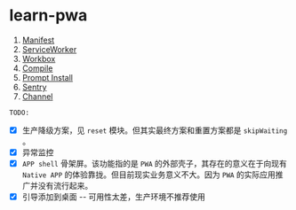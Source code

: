 # learn-pwa

1. [Manifest](docs/1.Manifest.md)
2. [ServiceWorker](docs/2.ServiceWorker.md)
3. [Workbox](docs/3.Workbox.md)
4. [Compile](docs/4.Compile.md)
5. [Prompt Install](docs/5.prompt-install.md)
6. [Sentry](docs/6.Sentry.md)
7. [Channel](docs/Channel.md)

`TODO:`

- [x] 生产降级方案，见 `reset` 模块。但其实最终方案和重置方案都是 `skipWaiting` 。
- [x] 异常监控
- [x] `APP shell` 骨架屏。该功能指的是 `PWA` 的外部壳子，其存在的意义在于向现有 `Native APP` 的体验靠拢。但目前现实业务意义不大。因为 `PWA` 的实际应用推广并没有流行起来。
- [x] 引导添加到桌面 -- 可用性太差，生产环境不推荐使用
